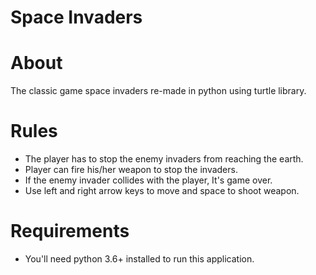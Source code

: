 # Space Invaders

# About

The classic game space invaders re-made in python using turtle library.

# Rules

- The player has to stop the enemy invaders from reaching the earth.
- Player can fire his/her weapon to stop the invaders.
- If the enemy invader collides with the player, It's game over.
- Use left and right arrow keys to move and space to shoot weapon.

# Requirements

- You'll need python 3.6+ installed to run this application.